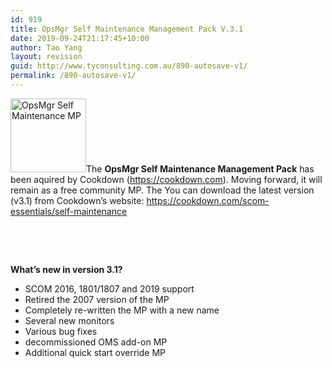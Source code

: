 ```yaml
---
id: 919
title: OpsMgr Self Maintenance Management Pack V.3.1
date: 2019-09-24T21:17:45+10:00
author: Tao Yang
layout: revision
guid: http://www.tyconsulting.com.au/890-autosave-v1/
permalink: /890-autosave-v1/
---
```

[<img loading="lazy" class="alignleft size-full wp-image-889" src="http://www.tyconsulting.com.au/wp-content/uploads/2015/09/OMSelfMaintMPIcon.png" alt="OpsMgr Self Maintenance MP" width="121" height="118" srcset="http://www.tyconsulting.com.au/wp-content/uploads/2015/09/OMSelfMaintMPIcon.png 121w, http://www.tyconsulting.com.au/wp-content/uploads/2015/09/OMSelfMaintMPIcon-120x118.png 120w" sizes="(max-width: 121px) 100vw, 121px" />](http://www.tyconsulting.com.au/wp-content/uploads/2015/09/OMSelfMaintMPIcon.png)The **OpsMgr Self Maintenance Management Pack** has been aquired by Cookdown (<https://cookdown.com>). Moving forward, it will remain as a free community MP. The You can download the latest version (v3.1) from Cookdown&#8217;s website: <https://cookdown.com/scom-essentials/self-maintenance>

&nbsp;

&nbsp;

**What&#8217;s new in version 3.1?**

  * SCOM 2016, 1801/1807 and 2019 support
  * Retired the 2007 version of the MP
  * Completely re-written the MP with a new name
  * Several new monitors
  * Various bug fixes
  * decommissioned OMS add-on MP
  * Additional quick start override MP